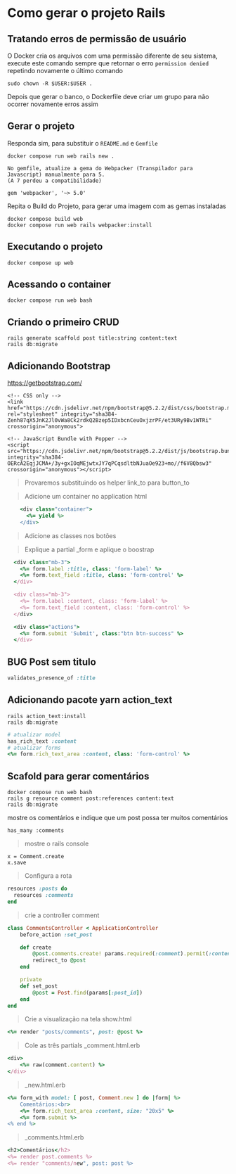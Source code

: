 
# Como gerar o projeto Rails

## Tratando erros de permissão de usuário

O Docker cria os arquivos com uma permissão diferente de seu sistema, execute este comando sempre que retornar o erro `permission denied` repetindo novamente o último comando

```
sudo chown -R $USER:$USER .
```
Depois que gerar o banco, o Dockerfile deve criar um grupo para não ocorrer novamente erros assim


## Gerar o projeto
Responda sim, para substituir o  `README.md` e `Gemfile`

```
docker compose run web rails new .
```


```
No gemfile, atualize a gema do Webpacker (Transpilador para Javascript) manualmente para 5. 
(A 7 perdeu a compatibilidade)

gem 'webpacker', '~> 5.0'
```

Repita o Build do Projeto, para gerar uma imagem com as gemas instaladas
```
docker compose build web
docker compose run web rails webpacker:install
```

## Executando o projeto
```
docker compose up web
```

## Acessando o container
```
docker compose run web bash
```

## Criando o primeiro CRUD
```
rails generate scaffold post title:string content:text
rails db:migrate
```

## Adicionando Bootstrap
https://getbootstrap.com/
```
<!-- CSS only -->
<link href="https://cdn.jsdelivr.net/npm/bootstrap@5.2.2/dist/css/bootstrap.min.css" rel="stylesheet" integrity="sha384-Zenh87qX5JnK2Jl0vWa8Ck2rdkQ2Bzep5IDxbcnCeuOxjzrPF/et3URy9Bv1WTRi" crossorigin="anonymous">

<!-- JavaScript Bundle with Popper -->
<script src="https://cdn.jsdelivr.net/npm/bootstrap@5.2.2/dist/js/bootstrap.bundle.min.js" integrity="sha384-OERcA2EqjJCMA+/3y+gxIOqMEjwtxJY7qPCqsdltbNJuaOe923+mo//f6V8Qbsw3" crossorigin="anonymous"></script>
```

> Provaremos substituindo os helper link_to para button_to

> Adicione um container no application html
```ruby
    <div class="container">
      <%= yield %>
    </div>
```
> Adicione as classes nos botões

> Explique a partial _form e aplique o boostrap


```ruby
  <div class="mb-3">
    <%= form.label :title, class: 'form-label' %>
    <%= form.text_field :title, class: 'form-control' %>
  </div>

  <div class="mb-3">
    <%= form.label :content, class: 'form-label' %>
    <%= form.text_field :content, class: 'form-control' %>
  </div>

  <div class="actions">
    <%= form.submit 'Submit', class:"btn btn-success" %>
  </div>
```


## BUG Post sem titulo

```ruby
validates_presence_of :title
```

## Adicionando pacote yarn  action_text

```
rails action_text:install
rails db:migrate
```

```ruby
# atualizar model
has_rich_text :content
# atualizar forms
<%= form.rich_text_area :content, class: 'form-control' %>
```

## Scafold para gerar comentários
```
docker compose run web bash
rails g resource comment post:references content:text
rails db:migrate
```

mostre os comentários e indique que um post possa ter muitos comentários
```
has_many :comments
```

> mostre o rails console
```
x = Comment.create
x.save
```

> Configura a rota
```ruby
resources :posts do
  resources :comments
end
```

> crie a controller comment
```ruby
class CommentsController < ApplicationController
    before_action :set_post

    def create
        @post.comments.create! params.required(:comment).permit(:content)
        redirect_to @post
    end

    private
    def set_post
        @post = Post.find(params[:post_id])
    end
end

```

>Crie a visualização na tela
> show.html
```ruby
<%= render "posts/comments", post: @post %>
```

> Cole as três partials
> _comment.html.erb
```ruby
<div>
    <%= raw(comment.content) %>
</div>
```
> _new.html.erb
```ruby
<%= form_with model: [ post, Comment.new ] do |form| %>
    Comentários:<br>
    <%= form.rich_text_area :content, size: "20x5" %>
    <%= form.submit %>
<% end %>
```
 
> _comments.html.erb
```ruby
<h2>Comentários</h2>
<%= render post.comments %>
<%= render "comments/new", post: post %>
```